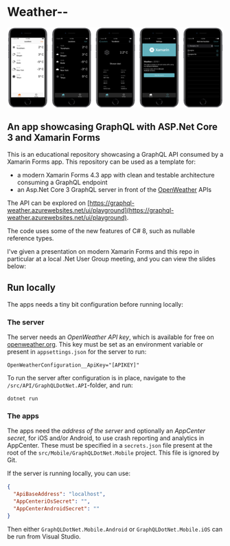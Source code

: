 # Weather--

![Screenshots of the app](screens.PNG)

## An app showcasing GraphQL with ASP.Net Core 3 and Xamarin Forms

This is an educational repository showcasing a GraphQL API consumed by a Xamarin Forms app. This repository can be used as a template for:

- a modern Xamarin Forms 4.3 app with clean and testable architecture consuming a GraphQL endpoint
- an Asp.Net Core 3 GraphQL server in front of the [OpenWeather](https://openweathermap.org) APIs

The API can be explored on [https://graphql-weather.azurewebsites.net/ui/playground](https://graphql-weather.azurewebsites.net/ui/playground).

The code uses some of the new features of C# 8, such as nullable reference types.

I've given a presentation on modern Xamarin Forms and this repo in particular at a local .Net User Group meeting, and you can view the slides below:

<script async class="speakerdeck-embed" data-id="76f56db5a1974e1bbb35a67ff926d440" data-ratio="1.77777777777778" src="//speakerdeck.com/assets/embed.js"></script>

## Run locally

The apps needs a tiny bit configuration before running locally:

### The server

The server needs an *OpenWeather API key*, which is available for free on [openweather.org](https://openweathermap.org). This key must be set as an environment variable or present in `appsettings.json` for the server to run:

```shell
OpenWeatherConfiguration__ApiKey="[APIKEY]"
```

To run the server after configuration is in place, navigate to the `/src/API/GraphQLDotNet.API`-folder, and run:

```shell
dotnet run
```

### The apps

The apps need the *address of the server* and optionally an *AppCenter secret*, for iOS and/or Android, to use crash reporting and analytics in AppCenter. These must be specified in a `secrets.json` file present at the root of the `src/Mobile/GraphQLDotNet.Mobile` project. This file is ignored by Git.

If the server is running locally, you can use:

```json
{
  "ApiBaseAddress": "localhost",
  "AppCenteriOsSecret": "",
  "AppCenterAndroidSecret": ""
}
```

Then either `GraphQLDotNet.Mobile.Android` or `GraphQLDotNet.Mobile.iOS` can be run from Visual Studio.
